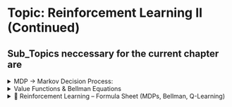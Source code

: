 # Topic: Reinforcement Learning II (Continued)



## Sub_Topics neccessary for the current chapter are

<details>
  <summary>MDP -> Markov Decision Process:</summary>

# 🧠 CS5700: Artificial Intelligence  
## 📘 Chapter 10 Deep Dive – Markov Decision Process (MDP)

---

## 🌟 Overview

A **Markov Decision Process (MDP)** is a mathematical framework for modeling decision-making where outcomes are partly random and partly under the control of an agent.

> It’s the foundation of everything in **Reinforcement Learning**.

---

## ✅ Learning Tracker

| Concept | Status |
|--------|--------|
| Understand states, actions, rewards | ☑️ |
| Explain the Markov property | ☑️ |
| Differentiate policy and transition function | ☑️ |
| Understand stochasticity in real-world actions | ☑️ |

---

## 🧱 Components of an MDP

An MDP is defined as a 5-tuple:

```math
MDP = (S, A, T, R, γ)
```

| Symbol | Description |
|--------|-------------|
| `S` | Set of states |
| `A` | Set of actions |
| `T(s, a, s')` | Transition probability: P(next state `s'` | current state `s`, action `a`) |
| `R(s, a, s')` | Reward for taking action `a` in state `s` and ending up in `s'` |
| `γ` | Discount factor (importance of future rewards) |

---

## 🧠 Jungle Survival: Real-World Analogy

```
You are lost in a jungle...

         [Muddy Hill]
               |
      (follow footprints)
               ↓
           [River] ← ← ← [Snake Pit]
               |
         (climb tree)
               ↓
        [Fruit Grove] → Reward +10
```

| Concept | Jungle Example |
|--------|----------------|
| `State (S)` | Your current location (e.g., Muddy Hill) |
| `Action (A)` | Walk, climb, follow tracks |
| `T(s,a,s')` | Following tracks from Muddy Hill → 70% River, 30% Snake Pit |
| `R(s,a,s')` | River = +5, Snake Pit = -10 |
| `π(s)` | If you hear birds → follow tracks |

---

## 📜 The Markov Property

> “The future depends only on the present, not the full history.”

```
Past:     s₀ — a₀ — s₁ — a₁ — s₂
Now:                            ↑

Markov Assumption:
P(s₃ | s₂, a₂) = P(s₃ | s₀, a₀, s₁, a₁, s₂, a₂)
```

This simplifies learning and planning — only **current state** matters.

✅ Efficient
✅ Realistic in many domains
✅ Enables recursion like Bellman updates

---

## 🤖 Why MDPs Are Made for Reinforcement Learning

- Models **interaction**: Take action → observe result → learn from reward
- Supports **delayed rewards**: Actions today may pay off later
- Allows **exploration**: Try things to learn about consequences

---

## 📘 Policy vs Transition Function

| Concept | What it Does | Analogy |
|--------|---------------|---------|
| `π(s)` | Tells what **action** to take in each state | Your internal rulebook: "At yellow light → slow down" |
| `T(s,a,s')` | Tells where you **might land** if you take an action in a state | Physics: "Braking on a wet road has a 30% chance of skidding" |

---

## 🎲 Why Actions Are Stochastic

In the real world:
- Robots slip
- Environments are noisy
- Humans make imprecise moves

> The same action from the same state can have **multiple possible outcomes** — hence, we model transitions as probabilities.

```text
          [State S]
             |
         (Action A)
             ↓
     --------------------
    |                    |
 70%                  30%
[State S']         [State S'']
```

---

## 💼 Real-World Applications

| Domain         | MDP Role |
|----------------|----------|
| 🎮 Game AI      | Strategy adaptation, enemy modeling |
| 🚗 Self-Driving | Navigation, obstacle avoidance |
| 🤖 Robotics     | Action planning under uncertainty |
| 💹 Finance      | Trade decision-making over time |
| 🏥 Healthcare   | Patient treatment planning |

---

## 🧪 Quiz Yourself

- [ ] Can I define all 5 components of an MDP?
- [ ] Can I give a real-world example of a transition function?
- [ ] Can I explain why we use probabilities for outcomes?
- [ ] Can I describe the Markov property in simple words and in math?

---

## 📌 Summary

MDPs model:
- **Where** the agent is (`S`)
- **What** it can do (`A`)
- **What happens** when it does (`T`)
- **How good** the outcome is (`R`)
- **How much the future matters** (`γ`)

✅ They are **essential** for any reinforcement learning system.



> **In reinforcement learning, since the transition dynamics (`T`) and reward structure (`R`) are unknown, the agent must learn them through interaction with the environment.**
  
</details>

<details>

<summary>Value Functions & Bellman Equations  </summary>

# 🔢 Value Functions & Bellman Equations  
## 📘 Chapter 10 – Topic 2: Estimating How Good States and Actions Are

---

## 🧠 What Is a Value Function?

A **value function** tells you how good it is to be in a state (or take an action), assuming you follow a particular policy `π`.

> It answers the question:  
> **“If I start in this state, how much reward am I likely to get over time?”**

---

## 📊 Two Key Types of Value Functions

| Function | Description |
|---------|-------------|
| `Vπ(s)` | Expected cumulative reward starting from state `s` and following policy `π` |
| `Qπ(s, a)` | Expected cumulative reward from state `s`, taking action `a`, then following policy `π` |

---

## 🧭 Real-Life Analogy: Hiking with a Map

Imagine you're in a foggy forest trying to reach a treasure:

- `Vπ(s)` tells you the **value of being where you are now**, assuming you follow your current path.
- `Qπ(s, a)` tells you the **value of taking a specific next step**, then continuing on the known path.

---

## ⏳ Discount Factor `γ`

- `γ ∈ [0, 1]` controls how much future rewards matter:
  - `γ ≈ 0` → you care only about immediate rewards (short-sighted)
  - `γ ≈ 1` → you care about long-term gains (patient)

---

## 📐 Bellman Expectation Equation (for `Vπ(s)`)

```math
Vπ(s) = Σₐ π(s, a) Σ_{s'} T(s, a, s') [ R(s, a, s') + γ Vπ(s') ]
```

> Recursive definition:  
> **"Current state's value = expected immediate reward + discounted future values"**

---

## 🧱 Intuition: Recursive LEGO

Each state’s value is **built from** the values of the states it can reach — connected by the **action probabilities** and the **rewards received**.

---

## 📐 Bellman Equation for Q-Values

```math
Qπ(s, a) = Σ_{s'} T(s, a, s') [ R(s, a, s') + γ Σ_{a'} π(s', a') Qπ(s', a') ]
```

This computes the value of **taking action `a` in state `s`**, then following the policy.

---

## 🧮 Visualization: Decision Flow

```
   [State s]
      |
   π(s, a)
      |
  Take action a
      ↓
  Transitions to s'
      |
  Get R(s,a,s') + γ V(s')
```

The value is the **average of all these possible outcomes**.

---

## ✅ Why This Matters

- Central to **policy evaluation**
- Powers **Value Iteration** and **Policy Iteration**
- Forms the mathematical core of **Q-learning** and **Deep RL**

---

## 🧠 Real-World Applications

| Domain      | Use of Value Functions |
|-------------|------------------------|
| 🧠 Game AI    | Decide the best move based on expected win/loss |
| 🚗 Self-driving | Estimate safety of each maneuver |
| 📈 Finance    | Evaluate risk-adjusted future returns |
| 🤖 Robotics   | Optimize action sequences over time |
| 🏥 Healthcare | Estimate expected outcomes of treatment paths |

---

## ✅ Knowledge Checklist

- [x] Know the difference between `Vπ(s)` and `Qπ(s, a)`
- [x] Understand the role of the discount factor `γ`
- [x] Can explain the Bellman Equation with examples
- [x] Know how value functions guide better decisions in RL


</details>

<details>
  <summary> 📘 Reinforcement Learning – Formula Sheet (MDPs, Bellman, Q-Learning)  </summary>

> All essential formulas from Chapter 10 and connected topics  
> With meanings, use-cases, and memory tricks for mastery

---

## 📐 Core MDP Structure

| Formula | Description | Use | Memory Trick |
|--------|-------------|-----|--------------|
| `MDP = (S, A, T, R, γ)` | Set of States, Actions, Transitions, Rewards, Discount | Defines RL problem | **"SATR Gamma" is your world** |

---

## 🧠 Value Functions

| Formula | Description | Use | Memory Trick |
|--------|-------------|-----|--------------|
| `Vπ(s) = E[ r₀ + γr₁ + γ²r₂ + … ]` | Value of state `s` under policy `π` | Evaluate states | **"How good is being here?"** |
| `Qπ(s, a) = E[ r₀ + γr₁ + γ²r₂ + … ]` | Value of action `a` in state `s` under `π` | Evaluate actions | **"Quality of an action"** |

---

## 🧾 Bellman Equations (Expectation)

| Formula | Description | Use | Memory Trick |
|--------|-------------|-----|--------------|
| `Vπ(s) = Σₐ π(s, a) Σ_{s'} T(s, a, s') [ R(s, a, s') + γ Vπ(s') ]` | Recursive value definition for a state | Policy evaluation | **"Current value = avg reward + future"** |
| `Qπ(s, a) = Σ_{s'} T(s, a, s') [ R(s, a, s') + γ Σ_{a'} π(s', a') Qπ(s', a') ]` | Recursive action-value | Policy evaluation | **"Q from future Qs"** |

---

## 🏁 Bellman Optimality Equations

| Formula | Description | Use | Memory Trick |
|--------|-------------|-----|--------------|
| `V*(s) = maxₐ Σ_{s'} T(s, a, s') [ R(s, a, s') + γ V*(s') ]` | Best possible value from `s` | Planning | **"Choose best action"** |
| `Q*(s, a) = Σ_{s'} T(s, a, s') [ R(s, a, s') + γ maxₐ' Q*(s', a') ]` | Best value of `(s, a)` | Planning | **"Q of now = best Q of future"** |

---

## 🔁 Q-Learning (Model-Free)

| Formula | Description | Use | Memory Trick |
|--------|-------------|-----|--------------|
| `Q(s, a) ← Q(s, a) + α [ r + γ maxₐ' Q(s', a') − Q(s, a) ]` | Learn action values by trial and error | Model-free learning | **"Q = Q + trust × surprise"** |

---

## 🎲 Exploration: ε-Greedy Policy

| Formula | Description | Use | Memory Trick |
|--------|-------------|-----|--------------|
| `π(s) =`<br> `⎧ random action with prob ε`<br> `⎩ argmaxₐ Q(s, a) with prob 1 - ε` | Exploration strategy | Balance trying vs. exploiting | **"Flip coin: random vs best"** |

---

## 🧠 Final Notes

- `α`: Learning rate → How quickly to trust new info (0 = never, 1 = overwrite)
- `γ`: Discount factor → Importance of future (0 = only now, 1 = long-term)
- `r`: Immediate reward from action
- `s, a, s'`: State, action, next state
- `Q(s, a)`: Expected total reward starting from `s`, doing `a`


</details>
